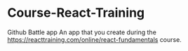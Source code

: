 # Course-React-Training
Github Battle app
An app that you create during the https://reacttraining.com/online/react-fundamentals course.
